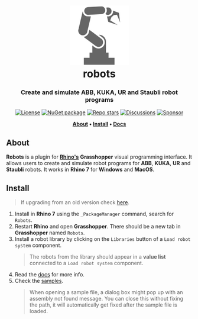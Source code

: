 <div align="center">
    
# ![Robots](../docs/Images/iconRobot.svg)<br/>robots
### Create and simulate ABB, KUKA, UR and Staubli robot programs

[![License](https://img.shields.io/github/license/visose/Robots?style=flat-square)](../LICENSE)
[![NuGet package](https://img.shields.io/nuget/v/robots?style=flat-square)](https://www.nuget.org/packages/Robots)
[![Repo stars](https://img.shields.io/github/stars/visose/robots?style=flat-square)](../../../)
[![Discussions](https://img.shields.io/github/discussions/visose/robots?style=flat-square)](../../../discussions)
[![Sponsor](https://img.shields.io/badge/sponsor-gray?style=flat-square&logo=GitHub-Sponsors)](https://github.com/sponsors/visose)

**[About](#about) •
[Install](#install) •
[Docs](../../../wiki)**

</div>

## About

**Robots** is a plugin for **[Rhino's](https://www.rhino3d.com/)** **Grasshopper** visual programming interface. It allows users to create and simulate robot programs for **ABB**, **KUKA**, **UR** and **Staubli** robots. It works in **Rhino 7** for **Windows** and **MacOS**.

## Install

> If upgrading from an old version check [here](../../../wiki/home#Upgrading-from-an-older-version).

1. Install in **Rhino 7** using the `_PackageManager` command, search for `Robots`.   
1. Restart **Rhino** and open **Grasshopper**. There should be a new tab in **Grasshopper** named `Robots`.
1. Install a robot library by clicking on the `Libraries` button of a `Load robot system` component.
   > The robots from the library should appear in a **value list** connected to a `Load robot system` component.
1. Read the [docs](../../../wiki) for more info.
1. Check the [samples](../samples/).
   > When opening a sample file, a dialog box might pop up with an assembly not found message. You can close this without fixing the path, it will automatically get fixed after the sample file is loaded.
